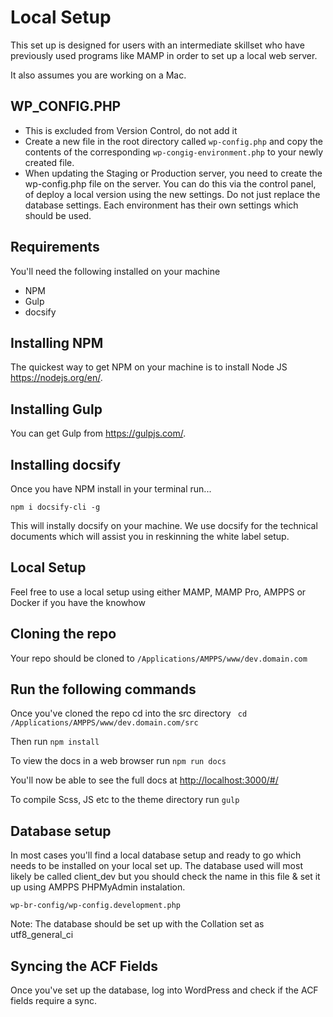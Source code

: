 # Local Setup
This set up is designed for users with an intermediate skillset who have previously used programs like MAMP in order to set up a local web server.

It also assumes you are working on a Mac.

## WP_CONFIG.PHP
- This is excluded from Version Control, do not add it
- Create a new file in the root directory called `wp-config.php` and copy the contents of the corresponding `wp-congig-environment.php` to your newly created file.
- When updating the Staging or Production server, you need to create the wp-config.php file on the server. You can do this via the control panel, of deploy a local version using the new settings. Do not just replace the database settings. Each environment has their own settings which should be used.

## Requirements

You'll need the following installed on your machine
- NPM
- Gulp
- docsify

## Installing NPM
The quickest way to get NPM on your machine is to install Node JS <https://nodejs.org/en/>.

## Installing Gulp
You can get Gulp from <https://gulpjs.com/>.

## Installing docsify
Once you have NPM install in your terminal run...

```npm i docsify-cli -g```

This will instally docsify on your machine. We use docsify for the technical documents which will assist you in reskinning the white label setup. 

## Local Setup
Feel free to use a local setup using either MAMP, MAMP Pro, AMPPS or Docker if you have the knowhow

## Cloning the repo
Your repo should be cloned to 
```/Applications/AMPPS/www/dev.domain.com```

## Run the following commands
Once you've cloned the repo cd into the src directory
``` cd /Applications/AMPPS/www/dev.domain.com/src```

Then run
```npm install```

To view the docs in a web browser run 
```npm run docs```

You'll now be able to see the full docs at <http://localhost:3000/#/>

To compile Scss, JS etc to the theme directory run
```gulp```

## Database setup
In most cases you'll find a local database setup and ready to go which needs to be installed on your local set up. The database used will most likely be called client_dev but you should check the name in this file & set it up using AMPPS PHPMyAdmin instalation.

```wp-br-config/wp-config.development.php```

Note: The database should be set up with the Collation set as utf8_general_ci

## Syncing the ACF Fields
Once you've set up the database, log into WordPress and check if the ACF fields require a sync.

